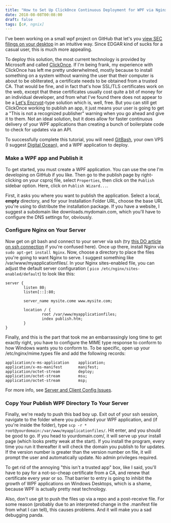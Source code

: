 ```yaml
---
title: "How to Set Up ClickOnce Continuous Deployment for WPF via Nginx"
date: 2018-08-08T00:08:00
draft: false
tags: [c#, ngnix]
---
```


I've been working on a small wpf project on GitHub that let's you [view SEC filings on your desktop](https://github.com/nfisher23/SEPubViewer) in an intuitive way. Since EDGAR kind of sucks for a casual user, this is much more appealing.

To deploy this solution, the most current technology is provided by Microsoft and called [ClickOnce](https://docs.microsoft.com/en-us/visualstudio/deployment/clickonce-security-and-deployment). If I'm being frank, my experience with ClickOnce has left me pretty underwhelmed, mostly because to install something on a system without warning the user that their computer is about to be obliterated, a certificate needs to be obtained from a trusted CA. That would be fine, and in fact that's how SSL/TLS certificates work on the web, except that these certificates usually cost quite a bit of money for an individual developer, and from what I've found there does not appear to be a [Let's Encrypt](https://letsencrypt.org/)-type solution which is, well, free. But you can still get ClickOnce working to publish an app, it just means your user is going to get a "This is not a recognized publisher" warning when you go ahead and give it to them. Not an ideal solution, but it does allow for faster continuous delivery of your WPF applications than creating a bunch of boilerplate code to check for updates via an API.

To successfully complete this tutorial, you will need [GitBash](https://gitforwindows.org/), your own VPS (I suggest [Digital Ocean](https://www.digitalocean.com/)), and a WPF application to deploy.

### Make a WPF app and Publish it

To get started, you must create a WPF application. You can use the one I'm developing on GitHub if you like. Then go to the publish page by right-clicking on your csproj file, select `Properties`, then click on the `Publish` sidebar option. Here, click on `Publish Wizard...`.

First, it asks you where you want to publish the application. Select a local, **empty** directory, and for your Installation Folder URL, choose the base URL you're using to distribute the installation package. If you have a website, I suggest a subdomain like downloads.mydomain.com, which you'll have to configure the DNS settings for, obviously.

### Configure Nginx on Your Server

Now get on git bash and connect to your server via ssh (try [this DO article on ssh connection](https://www.digitalocean.com/community/tutorials/how-to-connect-to-your-droplet-with-ssh) if you're confused here). Once up there, install Nginx via `sudo apt-get install Nginx`. Now, choose a directory to place the files you're going to want Nginx to serve. I suggest something like /var/www/myapplicationfiles/. In your Nginx sites-enabled file, you can adjust the default server configuration ( `pico /etc/nginx/sites-enabled/default`) to look like this:

```
server {
        listen 80;
        listen[::]:80;

        server_name mysite.come www.mysite.com;

        location / {
                root /var/www/myapplicationfiles;
                index publish.htm;
        }
}
```

Finally, and this is the part that took me an embarrassingly long time to get exactly right, you have to configure the MIME type response to conform to how Windows wants you to conform to. To be specific, open up your /etc/nginx/mime.types file and add the following records:

```
application/x-ms-application    application;
application/x-ms-manifest       manifest;
application/octet-stream        deploy;
application/octet-stream        msu;
application/octet-stream        msp;
```

For more info, see [Server and Client Config Issues](https://docs.microsoft.com/en-us/visualstudio/deployment/server-and-client-configuration-issues-in-clickonce-deployments).

### Copy Your Publish WPF Directory To Your Server

Finally, we're ready to push this bad boy up. Exit out of your ssh session, navigate to the folder where you published your WPF application, and (if you're inside the folder), type `scp -r * root@yourdomain:/var/www/myapplicationfiles/`. Hit enter, and you should be good to go. If you head to yourdomain.com/, it will serve up your install page (which looks pretty weak at the start). If you install the program, every time you run it thereafter it will check the domain you publish to for updates. If the version number is greater than the version number on file, it will prompt the user and automatically update. No admin privileges required.

To get rid of the annoying "this isn't a trusted app" box, like I said, you'll have to pay for a not-so-cheap certificate from a CA, and renew that certificate every year or so. That barrier to entry is going to inhibit the growth of WPF applications on Windows Desktops, which is a shame, because WPF is actually pretty neat technology.

Also, don't use git to push the files up via a repo and a post-receive file. For some reason (probably due to an interpreted change in the .manifest file from what I can tell), this causes problems. And it will make you a sad debugging panda.
